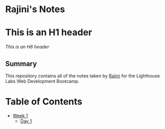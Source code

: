 # Rajini's Notes
# This is an H1 header
###### This is an H6 header
## Summary 

This repository contains all of the notes taken by [Rajini](https://github.com/RAJINIA) for the Lighthouse Labs Web Development Bootcamp.

# Table of Contents
  * [Week 1](/Week_1)
    * [Day 1](/Week_1/Day_1)

  
  